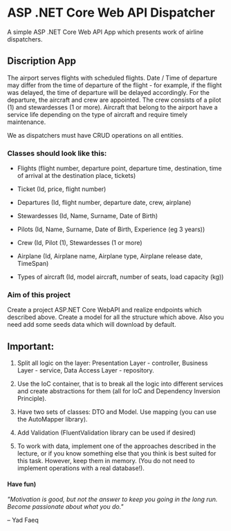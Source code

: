 # ASP .NET Core Web API Dispatcher
A simple ASP .NET Core Web API App which presents work of airline dispatchers.

## Discription App

The airport serves flights with scheduled flights. Date / Time of departure may differ from the time of departure of the flight - for example, if the flight was delayed, the time of departure will be delayed accordingly. For the departure, the aircraft and crew are appointed. The crew consists of a pilot (1) and stewardesses (1 or more). Aircraft that belong to the airport have a service life depending on the type of aircraft and require timely maintenance.

We as dispatchers must have CRUD operations on all entities.

### Classes should look like this:

   * Flights (flight number, departure point, departure time, destination, time of arrival at the destination place, tickets)

   * Ticket (Id, price, flight number)

   * Departures (Id, flight number, departure date, crew, airplane)

   * Stewardesses (Id, Name, Surname, Date of Birth)

   * Pilots (Id, Name, Surname, Date of Birth, Experience (eg 3 years))

   * Crew (Id, Pilot (1), Stewardesses (1 or more)

   * Airplane (Id, Airplane name, Airplane type, Airplane release date, TimeSpan)

   * Types of aircraft (Id, model aircraft, number of seats, load capacity (kg))
   
### Aim of this project
   
   Create a project ASP.NET Core WebAPI and realize endpoints which described above. Create a model for all the structure which above. Also you need add some seeds data which will download by default.
   
## Important:

1) Split all logic on the layer: Presentation Layer - controller, Business Layer - service, Data Access Layer - repository.

2) Use the IoC container, that is to break all the logic into different services and create abstractions for them (all for IoC and Dependency Inversion Principle).

3) Have two sets of classes: DTO and Model. Use mapping (you can use the AutoMapper library).

4) Add Validation (FluentValidation library can be used if desired)

5) To work with data, implement one of the approaches described in the lecture, or if you know something else that you think is best suited for this task. However, keep them in memory. (You do not need to implement operations with a real database!).

#### Have fun)


 _"Motivation is good, but not the answer to keep you going in the long run. Become passionate about what you do."_

– Yad Faeq 
